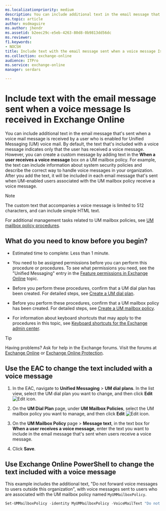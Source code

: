 ```yaml
---
ms.localizationpriority: medium
description: You can include additional text in the email message that's sent when a voice mail message is received by a user who is enabled for Unified Messaging (UM) voice mail. By default, the text that's included with a voice message indicates only that the user has received a voice message. However, you can create a custom message by adding text in the When a user receives a voice message box on a UM mailbox policy. For example, the text can include information about system security policies and describe the correct way to handle voice messages in your organization. After you add the text, it will be included in each email message that's sent when UM-enabled users associated with the UM mailbox policy receive a voice message.
ms.topic: article
author: msdmaguire
ms.author: jhendr
ms.assetid: b2eec29c-e5eb-4263-80d8-0b9813dd56dc
ms.reviewer: 
f1.keywords:
- NOCSH
title: Include text with the email message sent when a voice message Is received in Exchange Online
ms.collection: exchange-online
audience: ITPro
ms.service: exchange-online
manager: serdars

---
```


# Include text with the email message sent when a voice message Is received in Exchange Online

You can include additional text in the email message that's sent when a voice mail message is received by a user who is enabled for Unified Messaging (UM) voice mail. By default, the text that's included with a voice message indicates only that the user has received a voice message. However, you can create a custom message by adding text in the **When a user receives a voice message** box on a UM mailbox policy. For example, the text can include information about system security policies and describe the correct way to handle voice messages in your organization. After you add the text, it will be included in each email message that's sent when UM-enabled users associated with the UM mailbox policy receive a voice message.

> [!NOTE]
> The custom text that accompanies a voice message is limited to 512 characters, and can include simple HTML text.

For additional management tasks related to UM mailbox policies, see [UM mailbox policy procedures](um-mailbox-policy-procedures.md).

## What do you need to know before you begin?

- Estimated time to complete: Less than 1 minute.

- You need to be assigned permissions before you can perform this procedure or procedures. To see what permissions you need, see the "Unified Messaging" entry in the [Feature permissions in Exchange Online](../../permissions-exo/feature-permissions.md) topic.

- Before you perform these procedures, confirm that a UM dial plan has been created. For detailed steps, see [Create a UM dial plan](../../voice-mail-unified-messaging/connect-voice-mail-system/create-um-dial-plan.md).

- Before you perform these procedures, confirm that a UM mailbox policy has been created. For detailed steps, see [Create a UM mailbox policy](create-um-mailbox-policy.md).

- For information about keyboard shortcuts that may apply to the procedures in this topic, see [Keyboard shortcuts for the Exchange admin center](../../accessibility/keyboard-shortcuts-in-admin-center.md).

> [!TIP]
> Having problems? Ask for help in the Exchange forums. Visit the forums at [Exchange Online](https://social.technet.microsoft.com/forums/msonline/home?forum=onlineservicesexchange) or [Exchange Online Protection](https://social.technet.microsoft.com/forums/forefront/home?forum=FOPE).

## Use the EAC to change the text included with a voice message

1. In the EAC, navigate to **Unified Messaging** \> **UM dial plans**. In the list view, select the UM dial plan you want to change, and then click **Edit** ![Edit icon](../../media/ITPro_EAC_EditIcon.gif).

2. On the **UM Dial Plan** page, under **UM Mailbox Policies**, select the UM mailbox policy you want to manage, and then click **Edit** ![Edit icon](../../media/ITPro_EAC_EditIcon.gif).

3. On the **UM Mailbox Policy** page \> **Message text**, in the text box for **When a user receives a voice message**, enter the text you want to include in the email message that's sent when users receive a voice message.

4. Click **Save**.

## Use Exchange Online PowerShell to change the text included with a voice message

This example includes the additional text, "Do not forward voice messages to users outside this organization", with voice messages sent to users who are associated with the UM mailbox policy named `MyUMMailboxPolicy`.

```PowerShell
Set-UMMailboxPolicy -identity MyUMMailboxPolicy -VoiceMailText "Do not forward voice messages to users outside this organization."
```
